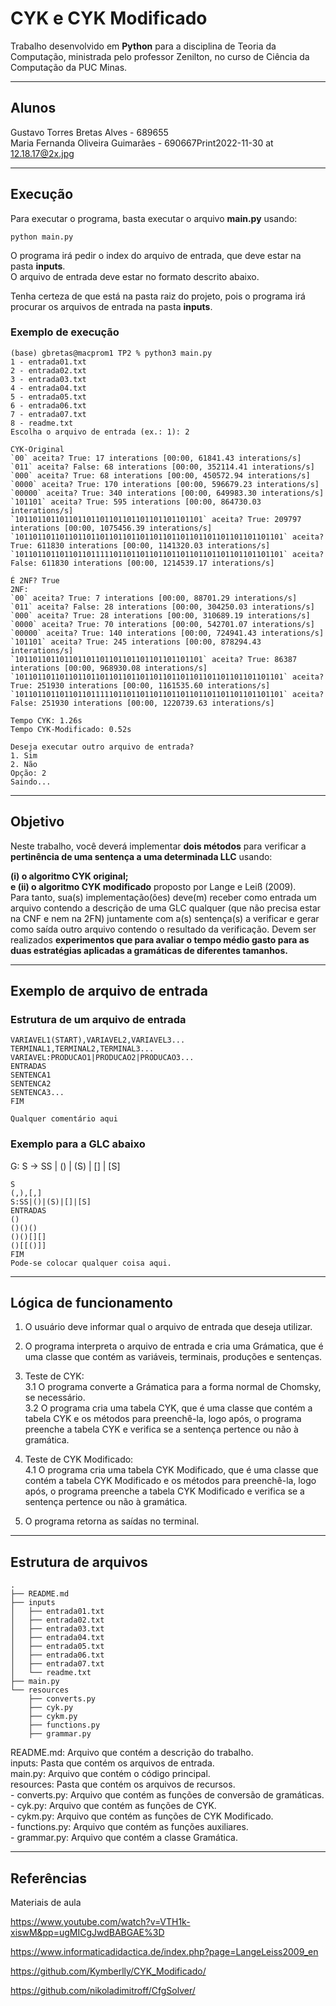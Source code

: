 # CYK e CYK Modificado

Trabalho desenvolvido em **Python** para a disciplina de Teoria da Computação, ministrada pelo professor Zenilton, no curso de Ciência da Computação da PUC Minas.

------

## Alunos

Gustavo Torres Bretas Alves - 689655 \
Maria Fernanda Oliveira Guimarães - 690667Print2022-11-30 at 12.18.17@2x.jpg

------
## Execução

Para executar o programa, basta executar o arquivo **main.py** usando:
````
python main.py
````
O programa irá pedir o index do arquivo de entrada, que deve estar na pasta **inputs**.\
O arquivo de entrada deve estar no formato descrito abaixo.

Tenha certeza de que está na pasta raiz do projeto, pois o programa irá procurar os arquivos de entrada na pasta **inputs**.

### Exemplo de execução

````
(base) gbretas@macprom1 TP2 % python3 main.py
1 - entrada01.txt
2 - entrada02.txt
3 - entrada03.txt
4 - entrada04.txt
5 - entrada05.txt
6 - entrada06.txt
7 - entrada07.txt
8 - readme.txt
Escolha o arquivo de entrada (ex.: 1): 2

CYK-Original
`00` aceita? True: 17 interations [00:00, 61841.43 interations/s] 
`011` aceita? False: 68 interations [00:00, 352114.41 interations/s]
`000` aceita? True: 68 interations [00:00, 450572.94 interations/s]
`0000` aceita? True: 170 interations [00:00, 596679.23 interations/s]
`00000` aceita? True: 340 interations [00:00, 649983.30 interations/s]
`101101` aceita? True: 595 interations [00:00, 864730.03 interations/s]
`101101101101101101101101101101101101101101` aceita? True: 209797 interations [00:00, 1075456.39 interations/s]    
`101101101101101101101101101101101101101101101101101101101101` aceita? True: 611830 interations [00:00, 1141320.03 interations/s]      
`101101101101101101111101101101101101101101101101101101101101` aceita? False: 611830 interations [00:00, 1214539.17 interations/s]     

É 2NF? True
2NF: 
`00` aceita? True: 7 interations [00:00, 88701.29 interations/s] 
`011` aceita? False: 28 interations [00:00, 304250.03 interations/s]
`000` aceita? True: 28 interations [00:00, 310689.19 interations/s]
`0000` aceita? True: 70 interations [00:00, 542701.07 interations/s]
`00000` aceita? True: 140 interations [00:00, 724941.43 interations/s]
`101101` aceita? True: 245 interations [00:00, 878294.43 interations/s] 
`101101101101101101101101101101101101101101` aceita? True: 86387 interations [00:00, 968930.08 interations/s]
`101101101101101101101101101101101101101101101101101101101101` aceita? True: 251930 interations [00:00, 1161535.60 interations/s]      
`101101101101101101111101101101101101101101101101101101101101` aceita? False: 251930 interations [00:00, 1220739.63 interations/s]     

Tempo CYK: 1.26s
Tempo CYK-Modificado: 0.52s

Deseja executar outro arquivo de entrada?
1. Sim
2. Não
Opção: 2
Saindo...

````



------

## Objetivo
Neste trabalho, você deverá implementar **dois métodos** para verificar a **pertinência de uma sentença a uma  determinada  LLC** usando: 

**(i)  o  algoritmo  CYK  original;**\
**e  (ii)  o  algoritmo  CYK  modificado** proposto  por  Lange  e  Leiß  (2009).\
Para  tanto,  sua(s)  implementação(ões)  deve(m)  receber  como entrada um arquivo contendo a descrição de uma GLC qualquer (que não precisa estar na CNF e nem na  2FN)  juntamente  com  a(s)  sentença(s)  a  verificar  e  gerar  como  saída  outro  arquivo  contendo  o resultado da verificação. Devem ser realizados **experimentos que para avaliar o tempo médio gasto para as duas estratégias aplicadas a gramáticas de diferentes tamanhos.**

------
## Exemplo de arquivo de entrada

### Estrutura de um arquivo de entrada

```
VARIAVEL1(START),VARIAVEL2,VARIAVEL3...
TERMINAL1,TERMINAL2,TERMINAL3...
VARIAVEL:PRODUCAO1|PRODUCAO2|PRODUCAO3...
ENTRADAS
SENTENCA1
SENTENCA2
SENTENCA3...
FIM

Qualquer comentário aqui

````

### Exemplo para a GLC abaixo

G: S -> SS | () | (S) | [] | [S]

````
S
(,),[,]
S:SS|()|(S)|[]|[S]
ENTRADAS
()
()()()
()()[][]
()[[()]]
FIM
Pode-se colocar qualquer coisa aqui.
````

------

## Lógica de funcionamento

1. O usuário deve informar qual o arquivo de entrada que deseja utilizar.
2. O programa interpreta o arquivo de entrada e cria uma Grámatica, que é uma classe que contém as variáveis, terminais, produções e sentenças.
3. Teste de CYK:\
    3.1 O programa converte a Grámatica para a forma normal de Chomsky, se necessário.\
    3.2 O programa cria uma tabela CYK, que é uma classe que contém a tabela CYK e os métodos para preenchê-la, logo após, o programa preenche a tabela CYK e verifica se a sentença pertence ou não à gramática.
4. Teste de CYK Modificado:\
   4.1  O programa cria uma tabela CYK Modificado, que é uma classe que contém a tabela CYK Modificado e os métodos para preenchê-la, logo após, o programa preenche a tabela CYK Modificado e verifica se a sentença pertence ou não à gramática.

5. O programa retorna as saídas no terminal.

------

## Estrutura de arquivos

```
.
├── README.md
├── inputs
│   ├── entrada01.txt
│   ├── entrada02.txt
│   ├── entrada03.txt
│   ├── entrada04.txt
│   ├── entrada05.txt
│   ├── entrada06.txt
│   ├── entrada07.txt
│   └── readme.txt
├── main.py
└── resources
    ├── converts.py
    ├── cyk.py
    ├── cykm.py
    ├── functions.py
    ├── grammar.py

```

README.md: Arquivo que contém a descrição do trabalho.\
inputs: Pasta que contém os arquivos de entrada.\
main.py: Arquivo que contém o código principal.\
resources: Pasta que contém os arquivos de recursos.\
    - converts.py: Arquivo que contém as funções de conversão de gramáticas.\
    - cyk.py: Arquivo que contém as funções de CYK.\
    - cykm.py: Arquivo que contém as funções de CYK Modificado.\
    - functions.py: Arquivo que contém as funções auxiliares.\
    - grammar.py: Arquivo que contém a classe Gramática.

----

## Referências

Materiais de aula

https://www.youtube.com/watch?v=VTH1k-xiswM&pp=ugMICgJwdBABGAE%3D

https://www.informaticadidactica.de/index.php?page=LangeLeiss2009_en

https://github.com/Kymberlly/CYK_Modificado/

https://github.com/nikoladimitroff/CfgSolver/

